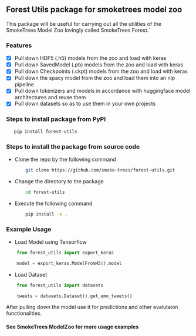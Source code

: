 ## Forest Utils package for smoketrees model zoo

This package will be useful for carrying out all the utilities of the SmokeTrees Model Zoo lovingly called SmokeTrees Forest.`

### Features

- [X] Pull down HDF5 (.h5) models from the zoo and load with keras
- [X] Pull down SavedModel (.pb) models from the zoo and load with keras
- [X] Pull down Checkpoints (.ckpt) models from the zoo and load with keras
- [X] Pull down the spacy model from the zoo and load them into an nlp pipeline
- [X] Pull down tokenizers and models in accordance with huggingface model architectures and reuse them
- [X] Pull down datasets so as to use them in your own projects

### Steps to install package from PyPI

```bash
   pip install forest-utils
```

### Steps to install the package from source code

- Clone the repo by the following command
    ``` bash
        git clone https://github.com/smoke-trees/forest-utils.git
    ```
- Change the directory to the package 
    ``` bash
        cd forest-utils
    ```
- Execute the following command
    ``` bash
        pip install -e .
    ```

### Example Usage 

- Load Model using Tensorflow

``` Python
    from forest_utils import export_keras

    model = export_keras.ModelFromH5().model
```

- Load Dataset

``` Python
    from forest_utils import datasets

    tweets = datasets.Dataset().get_emo_tweets()
```

After pulling down the model use it for predictions and other evalutaion functionalities.

#### See SmokeTrees ModelZoo for more usage examples
